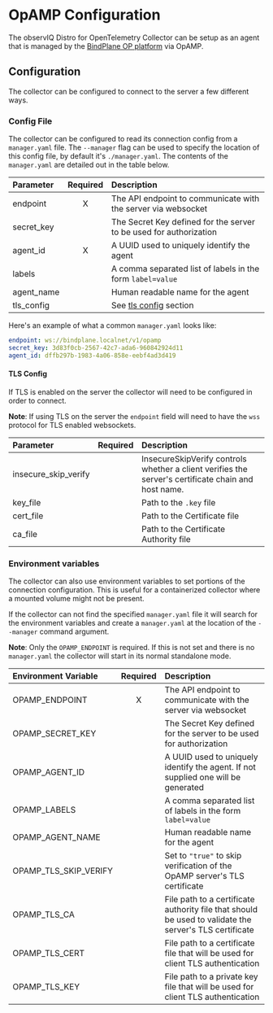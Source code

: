 # OpAMP Configuration

The observIQ Distro for OpenTelemetry Collector can be setup as an agent that is managed by the [BindPlane OP platform](https://github.com/observiq/bindplane-op) via OpAMP.

## Configuration

The collector can be configured to connect to the server a few different ways.

### Config File

The collector can be configured to read its connection config from a `manager.yaml` file. The `--manager` flag can be used to specify the location of this config file, by default it's `./manager.yaml`. The contents of the `manager.yaml` are detailed out in the table below.

| Parameter  | Required | Description                                                        |
| :--------  | :------: | :----------------------------------------------------------------- |
| endpoint   | X        | The API endpoint to communicate with the server via websocket      |
| secret_key |          | The Secret Key defined for the server to be used for authorization |
| agent_id   | X        | A UUID used to uniquely identify the agent                         |
| labels     |          | A comma separated list of labels in the form `label=value`         |
| agent_name |          | Human readable name for the agent                                  |
| tls_config |          | See [tls config](#tls-config) section                              |

Here's an example of what a common `manager.yaml` looks like:

```yaml
endpoint: ws://bindplane.localnet/v1/opamp
secret_key: 3d83f0cb-2567-42c7-ada6-960842924d11
agent_id: dffb297b-1983-4a06-858e-eebf4ad3d419
```

#### TLS Config

If TLS is enabled on the server the collector will need to be configured in order to connect. 

**Note**: If using TLS on the server the `endpoint` field will need to have the `wss` protocol for TLS enabled websockets.

| Parameter            | Required | Description                                                                                         |
| :------------------- | :------: | :-------------------------------------------------------------------------------------------------- |
| insecure_skip_verify |          | InsecureSkipVerify controls whether a client verifies the server's certificate chain and host name. |
| key_file             |          | Path to the `.key` file                                                                             |
| cert_file            |          | Path to the Certificate file                                                                        |
| ca_file              |          | Path to the Certificate Authority file                                                              |

### Environment variables

The collector can also use environment variables to set portions of the connection configuration. This is useful for a containerized collector where a mounted volume might not be present. 

If the collector can not find the specified `manager.yaml` file it will search for the environment variables and create a `manager.yaml` at the location of the `--manager` command argument.

**Note**: Only the `OPAMP_ENDPOINT` is required. If this is not set and there is no `manager.yaml` the collector will start in its normal standalone mode.

| Environment Variable  | Required | Description                                                                       |
| :-------------------- | :------: | :-------------------------------------------------------------------------------- |
| OPAMP_ENDPOINT        | X        | The API endpoint to communicate with the server via websocket                     |
| OPAMP_SECRET_KEY      |          | The Secret Key defined for the server to be used for authorization                |
| OPAMP_AGENT_ID        |          | A UUID used to uniquely identify the agent. If not supplied one will be generated |
| OPAMP_LABELS          |          | A comma separated list of labels in the form `label=value`                        |
| OPAMP_AGENT_NAME      |          | Human readable name for the agent                                                 |
| OPAMP_TLS_SKIP_VERIFY |          | Set to `"true"` to skip verification of the OpAMP server's TLS certificate        |
| OPAMP_TLS_CA          |          | File path to a certificate authority file that should be used to validate the server's TLS certificate |
| OPAMP_TLS_CERT        |          | File path to a certificate file that will be used for client TLS authentication |
| OPAMP_TLS_KEY         |          | File path to a private key file that will be used for client TLS authentication |
